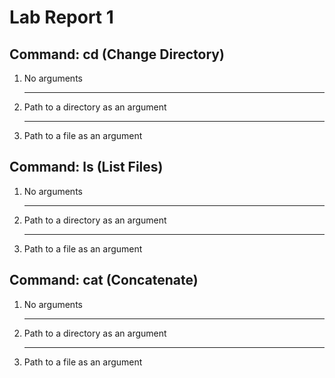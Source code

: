 # Lab Report 1

## Command: cd (Change Directory) 

1. No arguments
   
   ---
2. Path to a directory as an argument
   
   ---
3. Path to a file as an argument
   

## Command: ls (List Files) 

1. No arguments
   
   ---
2. Path to a directory as an argument
   
   ---
3. Path to a file as an argument
   

## Command: cat (Concatenate) 

1. No arguments
   
   ---
2. Path to a directory as an argument
   
   ---
3. Path to a file as an argument
   

